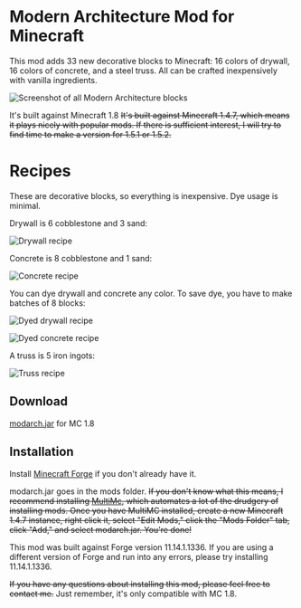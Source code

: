 # Modern Architecture Mod for Minecraft

This mod adds 33 new decorative blocks to Minecraft: 16 colors of drywall, 16 colors of concrete, and a steel truss. All can be crafted inexpensively with vanilla ingredients.

![Screenshot of all Modern Architecture blocks](http://dvb58ja3wxsfj.cloudfront.net/minecraft/modarch/all_blocks.jpg)

It's built against Minecraft 1.8
<del>It's built against Minecraft 1.4.7, which means it plays nicely with popular mods. If there is sufficient interest, I will try to find time to make a version for 1.5.1 or 1.5.2.</del>

# Recipes

These are decorative blocks, so everything is inexpensive. Dye usage is minimal.

Drywall is 6 cobblestone and 3 sand:

![Drywall recipe](http://dvb58ja3wxsfj.cloudfront.net/minecraft/modarch/recipe_drywall.png)

Concrete is 8 cobblestone and 1 sand:

![Concrete recipe](http://dvb58ja3wxsfj.cloudfront.net/minecraft/modarch/recipe_concrete.png)

You can dye drywall and concrete any color. To save dye, you have to make batches of 8 blocks:

![Dyed drywall recipe](http://dvb58ja3wxsfj.cloudfront.net/minecraft/modarch/recipe_drywall_dye.png)

![Dyed concrete recipe](http://dvb58ja3wxsfj.cloudfront.net/minecraft/modarch/recipe_concrete_dye.png)

A truss is 5 iron ingots:

![Truss recipe](http://dvb58ja3wxsfj.cloudfront.net/minecraft/modarch/recipe_truss.png)

## Download

[modarch.jar](https://github.com/crazysnailboy/modarch/blob/master/bin/modarch.jar) for MC 1.8

## Installation

Install [Minecraft Forge](http://www.minecraftforge.net/wiki/Installation/Universal) if you don't already have it.

modarch.jar goes in the mods folder. <del>If you don't know what this means, I recommend installing [MultiMc](http://www.minecraftforum.net/topic/1000645-multimc-43-windows-linux-mac/), which automates a lot of the drudgery of installing mods. Once you have MultiMC installed, create a new Minecraft 1.4.7 instance, right click it, select "Edit Mods," click the "Mods Folder" tab, click "Add," and select modarch.jar. You're done!</del>

This mod was built against Forge version 11.14.1.1336. If you are using a different version of Forge and run into any errors, please try installing 11.14.1.1336.

<del>If you have any questions about installing this mod, please feel free to contact me.</del> Just remember, it's only compatible with MC 1.8.